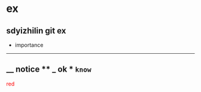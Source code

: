 # ex
## sdyizhilin git ex
* importance
---
__ notice **
_ ok *
`know`
---
<span style="color:red">red</style>
